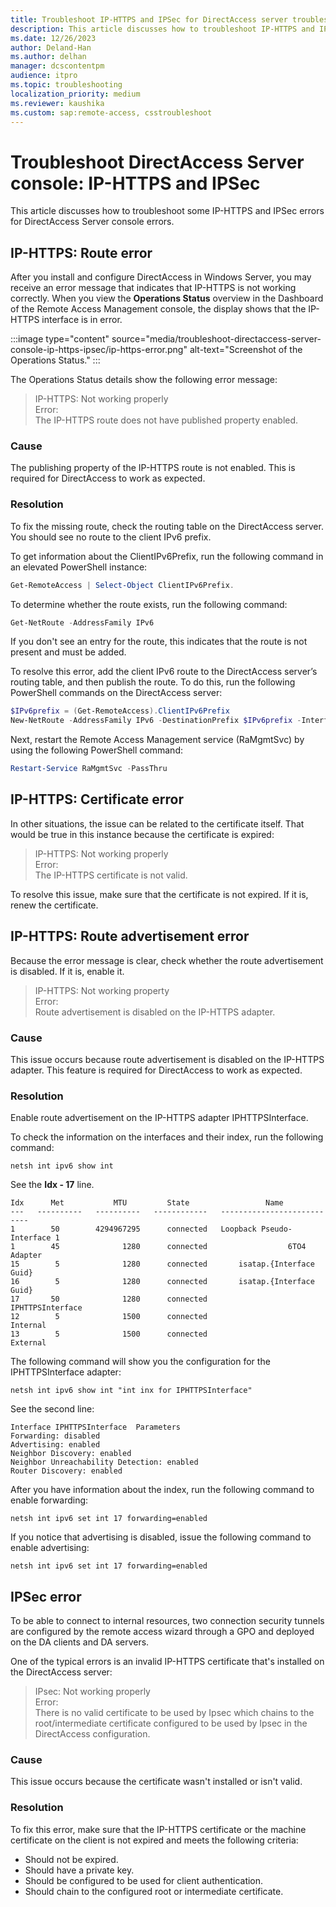```yaml
---
title: Troubleshoot IP-HTTPS and IPSec for DirectAccess server troubleshooting
description: This article discusses how to troubleshoot IP-HTTPS and IPSec for DirectAccess server troubleshooting.
ms.date: 12/26/2023
author: Deland-Han
ms.author: delhan
manager: dcscontentpm
audience: itpro
ms.topic: troubleshooting
localization_priority: medium
ms.reviewer: kaushika
ms.custom: sap:remote-access, csstroubleshoot
---
```

# Troubleshoot DirectAccess Server console: IP-HTTPS and IPSec

This article discusses how to troubleshoot some IP-HTTPS and IPSec errors for DirectAccess Server console errors.

## IP-HTTPS: Route error

After you install and configure DirectAccess in Windows Server, you may receive an error message that indicates that IP-HTTPS is not working correctly. When you view the **Operations Status** overview in the Dashboard of the Remote Access Management console, the display shows that the IP-HTTPS interface is in error.

:::image type="content" source="media/troubleshoot-directaccess-server-console-ip-https-ipsec/ip-https-error.png" alt-text="Screenshot of the Operations Status." :::

The Operations Status details show the following error message:

> IP-HTTPS: Not working properly  
> Error:  
> The IP-HTTPS route does not have published property enabled.

### Cause

The publishing property of the IP-HTTPS route is not enabled. This is required for DirectAccess to work as expected.

### Resolution

To fix the missing route, check the routing table on the DirectAccess server. You should see no route to the client IPv6 prefix.

To get information about the ClientIPv6Prefix, run the following command in an elevated PowerShell instance:

```powershell
Get-RemoteAccess | Select-Object ClientIPv6Prefix.
```

To determine whether the route exists, run the following command:

```powershell
Get-NetRoute -AddressFamily IPv6
```

If you don't see an entry for the route, this indicates that the route is not present and must be added.

To resolve this error, add the client IPv6 route to the DirectAccess server’s routing table, and then publish the route. To do this, run the following PowerShell commands on the DirectAccess server:

```powershell
$IPv6prefix = (Get-RemoteAccess).ClientIPv6Prefix 
New-NetRoute -AddressFamily IPv6 -DestinationPrefix $IPv6prefix -InterfaceAlias “Microsoft IP-HTTPS Platform Interface” -Publish Yes 
```

Next, restart the Remote Access Management service (RaMgmtSvc) by using the following PowerShell command:

```powershell
Restart-Service RaMgmtSvc -PassThru 
```

## IP-HTTPS: Certificate error

In other situations, the issue can be related to the certificate itself. That would be true in this instance because the certificate is expired:

> IP-HTTPS: Not working properly  
> Error:  
> The IP-HTTPS certificate is not valid.

To resolve this issue, make sure that the certificate is not expired. If it is, renew the certificate.

## IP-HTTPS: Route advertisement error

Because the error message is clear, check whether the route advertisement is disabled. If it is, enable it.

> IP-HTTPS: Not working property  
> Error:  
> Route advertisement is disabled on the IP-HTTPS adapter.

### Cause

This issue occurs because route advertisement is disabled on the IP-HTTPS adapter. This feature is required for DirectAccess to work as expected.

### Resolution

Enable route advertisement on the IP-HTTPS adapter IPHTTPSInterface.

To check the information on the interfaces and their index, run the following command:

```console
netsh int ipv6 show int
```

See the **Idx - 17** line.

```output
Idx      Met           MTU         State                 Name 
---   ----------   ----------   ------------   --------------------------- 
1        50        4294967295      connected   Loopback Pseudo-Interface 1 
1        45              1280      connected                  6TO4 Adapter 
15        5              1280      connected       isatap.{Interface Guid} 
16        5              1280      connected       isatap.{Interface Guid}
17       50              1280      connected              IPHTTPSInterface 
12        5              1500      connected                      Internal 
13        5              1500      connected                      External 
```

The following command will show you the configuration for the IPHTTPSInterface adapter:

```console
netsh int ipv6 show int "int inx for IPHTTPSInterface"
```

See the second line:

```output
Interface IPHTTPSInterface  Parameters
Forwarding: disabled
Advertising: enabled
Neighbor Discovery: enabled
Neighbor Unreachability Detection: enabled
Router Discovery: enabled
```

After you have information about the index, run the following command to enable forwarding:

```console
netsh int ipv6 set int 17 forwarding=enabled
```

If you notice that advertising is disabled, issue the following command to enable advertising:

```console
netsh int ipv6 set int 17 forwarding=enabled
```

## IPSec error

To be able to connect to internal resources, two connection security tunnels are configured by the remote access wizard through a GPO and deployed on the DA clients and DA servers.

One of the typical errors is an invalid IP-HTTPS certificate that's installed on the DirectAccess server:

> IPsec: Not working properly  
> Error:  
> There is no valid certificate to be used by Ipsec which chains to the root/intermediate certificate configured to be used by Ipsec in the DirectAccess configuration.

### Cause

This issue occurs because the certificate wasn't installed or isn't valid.

### Resolution

To fix this error, make sure that the IP-HTTPS certificate or the machine certificate on the client is not expired and meets the following criteria:

- Should not be expired.
- Should have a private key.
- Should be configured to be used for client authentication.
- Should chain to the configured root or intermediate certificate.
